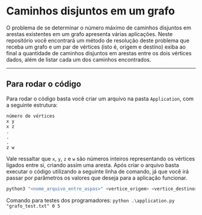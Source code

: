 # Caminhos disjuntos em um grafo

O  problema  de  se  determinar  o  número  máximo  de  caminhos  disjuntos  em  arestas  existentes  em  um grafo  apresenta  várias  aplicações.  Neste repositório  você  encontrará  um  método  de  resolução  deste problema que receba um grafo e um par de vértices (isto é, origem e destino) exiba ao final a quantidade de caminhos  disjuntos  em  arestas  entre  os  dois  vértices  dados,  além  de  listar  cada  um  dos  caminhos encontrados.

--------------------

## Para rodar o código

Para rodar o código basta você criar um arquivo na pasta `Application`, com a seguinte estrutura:

```
número de vértices
x y
x z
.
.
.
z w
```

Vale ressaltar que `x`, `y`, `z` e `w` são números inteiros representando os vértices ligados entre si, criando assim uma aresta. Após criar o arquivo basta executar o código utilizando a seguinte linha de comando, já que você irá passar por parâmetros os valores que deseja para a aplicação funcionar.

```bash
python3 "<nome_arquivo_entre_aspas>" <vertice_origem> <vertice_destino>
```

Comando para testes dos programadores: `python .\application.py "grafo_test.txt" 0 5` 
